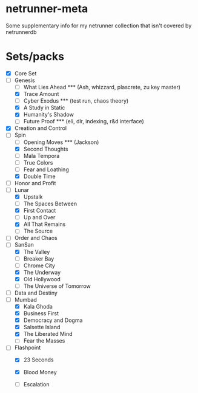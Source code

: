 # netrunner-meta
Some supplementary info for my netrunner collection that isn't covered by netrunnerdb

# Sets/packs
 - [x] Core Set
 - [ ] Genesis
   - [ ] What Lies Ahead *** (Ash, whizzard, plascrete, zu key master)
   - [x] Trace Amount
   - [ ] Cyber Exodus *** (test run, chaos theory)
   - [x] A Study in Static
   - [x] Humanity's Shadow
   - [ ] Future Proof *** (eli, dlr, indexing, r&d interface)
 - [x] Creation and Control
 - [ ] Spin
   - [ ] Opening Moves *** (Jackson)
   - [x] Second Thoughts
   - [ ] Mala Tempora
   - [ ] True Colors
   - [ ] Fear and Loathing
   - [x] Double Time
 - [ ] Honor and Profit
 - [ ] Lunar
   - [x] Upstalk
   - [ ] The Spaces Between
   - [x] First Contact
   - [ ] Up and Over
   - [x] All That Remains
   - [ ] The Source
 - [ ] Order and Chaos
 - [ ] SanSan
   - [x] The Valley
   - [ ] Breaker Bay
   - [ ] Chrome City
   - [x] The Underway
   - [x] Old Hollywood
   - [ ] The Universe of Tomorrow
 - [ ] Data and Destiny
 - [ ] Mumbad
   - [x] Kala Ghoda
   - [x] Business First
   - [x] Democracy and Dogma
   - [x] Salsette Island
   - [x] The Liberated Mind
   - [ ] Fear the Masses
 - [ ] Flashpoint
   - [x] 23 Seconds
   - [x] Blood Money
   - [ ] Escalation

